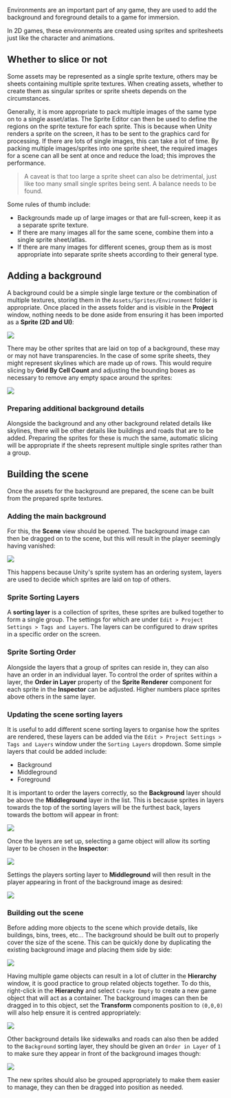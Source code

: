 Environments are an important part of any game, they are used to add the background and foreground details to a game for immersion.

In 2D games, these environments are created using sprites and spritesheets just like the character and animations.

## Whether to slice or not
Some assets may be represented as a single sprite texture, others may be sheets containing multiple sprite textures. When creating assets, whether to create them as singular sprites or sprite sheets depends on the circumstances.

Generally, it is more appropriate to pack multiple images of the same type on to a single asset/atlas. The Sprite Editor can then be used to define the regions on the sprite texture for each sprite. This is because when Unity renders a sprite on the screen, it has to be sent to the graphics card for processing. If there are lots of single images, this can take a lot of time. By packing multiple images/sprites into one sprite sheet, the required images for a scene can all be sent at once and reduce the load; this improves the performance.

> A caveat is that too large a sprite sheet can also be detrimental, just like too many small single sprites being sent. A balance needs to be found.

Some rules of thumb include:

- Backgrounds made up of large images or that are full-screen, keep it as a separate sprite texture.
- If there are many images all for the same scene, combine them into a single sprite sheet/atlas.
- If there are many images for different scenes, group them as is most appropriate into separate sprite sheets according to their general type.

## Adding a background
A background could be a simple single large texture or the combination of multiple textures, storing them in the `Assets/Sprites/Environment` folder is appropriate. Once placed in the assets folder and is visible in the **Project** window, nothing needs to be done aside from ensuring it has been imported as a **Sprite (2D and UI)**:

![](./images/background_texture_import_settings.png)

There may be other sprites that are laid on top of a background, these may or may not have transparencies. In the case of some sprite sheets, they might represent skylines which are made up of rows. This would require slicing by **Grid By Cell Count** and adjusting the bounding boxes as necessary to remove any empty space around the sprites:

![](./images/skyline_background_rows_sliced.png)

### Preparing additional background details
Alongside the background and any other background related details like skylines, there will be other details like buildings and roads that are to be added. Preparing the sprites for these is much the same, automatic slicing will be appropriate if the sheets represent multiple single sprites rather than a group.

## Building the scene
Once the assets for the background are prepared, the scene can be built from the prepared sprite textures.

### Adding the main background
For this, the **Scene** view should be opened. The background image can then be dragged on to the scene, but this will result in the player seemingly having vanished:

![](./images/background_image_obscuring_player.png)

This happens because Unity's sprite system has an ordering system, layers are used to decide which sprites are laid on top of others.

### Sprite Sorting Layers
A **sorting layer** is a collection of sprites, these sprites are bulked together to form a single group. The settings for which are under `Edit > Project Settings > Tags and Layers`. The layers can be configured to draw sprites in a specific order on the screen.

### Sprite Sorting Order
Alongside the layers that a group of sprites can reside in, they can also have an order in an individual layer. To control the order of sprites within a layer, the **Order in Layer** property of the **Sprite Renderer** component for each sprite in the **Inspector** can be adjusted. Higher numbers place sprites above others in the same layer.

### Updating the scene sorting layers
It is useful to add different scene sorting layers to organise how the sprites are rendered, these layers can be added via the `Edit > Project Settings > Tags and Layers` window under the `Sorting Layers` dropdown. Some simple layers that could be added include:

- Background
- Middleground
- Foreground

It is important to order the layers correctly, so the **Background** layer should be above the **Middleground** layer in the list. This is because sprites in layers towards the top of the sorting layers will be the furthest back, layers towards the bottom will appear in front:

![](./images/new_tags_and_layers_settings.png)

Once the layers are set up, selecting a game object will allow its sorting layer to be chosen in the **Inspector**:

![](./images/background_image_on_background_layer.png)

Settings the players sorting layer to **Middleground** will then result in the player appearing in front of the background image as desired:

![](./images/player_in_front_of_background_layer.png)

### Building out the scene
Before adding more objects to the scene which provide details, like buildings, bins, trees, etc... The background should be built out to properly cover the size of the scene. This can be quickly done by duplicating the existing background image and placing them side by side:

![](./images/multiple_background_images.png)

Having multiple game objects can result in a lot of clutter in the **Hierarchy** window, it is good practice to group related objects together. To do this, right-click in the **Hierarchy** and select `Create Empty` to create a new game object that will act as a container. The background images can then be dragged in to this object, set the **Transform** components position to `(0,0,0)` will also help ensure it is centred appropriately:

![](./images/backgrounds_group_gameobject.png)

Other background details like sidewalks and roads can also then be added to the `Background` sorting layer, they should be given an `Order in Layer` of `1` to make sure they appear in front of the background images though:

![](./images/background_with_roads_and_sidewalk.png)

The new sprites should also be grouped appropriately to make them easier to manage, they can then be dragged into position as needed.


